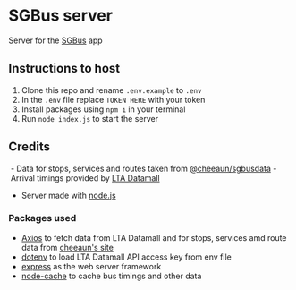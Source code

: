 # SGBus server
Server for the [SGBus](https://github.com/SlenPlayz/SGBus) app

## Instructions to host
1. Clone this repo and rename `.env.example` to `.env`
2. In the `.env` file replace `TOKEN HERE` with your token
3. Install packages using `npm i` in your terminal
4. Run `node index.js` to start the server

## Credits
 - Data for stops, services and routes taken from [@cheeaun/sgbusdata](https://github.com/cheeaun/sgbusdata) 
 - Arrival timings provided by [LTA Datamall](https://datamall.lta.gov.sg/content/datamall/en.html)
 - Server made with [node.js](https://nodejs.org)

### Packages used
 - [Axios](https://www.npmjs.com/package/axios) to fetch data from LTA Datamall and for stops, services amd route data from [cheeaun's site](https://data.busrouter.sg/)
 - [dotenv](https://www.npmjs.com/package/dotenv) to load LTA Datamall API access key from env file
 - [express](https://www.npmjs.com/package/express) as the web server framework
 - [node-cache](https://www.npmjs.com/package/node-cache) to cache bus timings and other data



